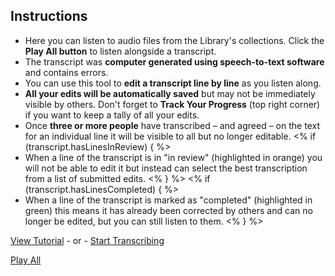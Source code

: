## Instructions

* Here you can listen to audio files from the Library's collections. Click the **Play All button** to listen alongside a transcript.
* The transcript was **computer generated using speech-to-text software** and contains errors.
* You can use this tool to **edit a transcript line by line** as you listen along.
* **All your edits will be automatically saved** but may not be immediately visible by others. Don't forget to **Track Your Progress** (top right corner) if you want to keep a tally of all your edits.
* Once **three or more people** have transcribed – and agreed – on the text for an individual line it will be visible to all but no longer editable.
<% if (transcript.hasLinesInReview) { %>
* When a line of the transcript is in "in review" (<span class="reviewing">highlighted in orange</span>) you will not be able to edit it but instead can select the best transcription from a list of submitted edits.
<% } %>
<% if (transcript.hasLinesCompleted) { %>
* When a line of the transcript is marked as "completed" (<span class="completed">highlighted in green</span>) this means it has already been corrected by others and can no longer be edited, but you can still listen to them.
<% } %>

<p class="text-center"><a href="#tutorial" data-modal="tutorial_edit" class="button large modal-invoke tutorial-link" role="button">View Tutorial</a> <span class="separator">- or -</span> <a href="#start" class="button large start-play disabled" role="button">Start Transcribing</a></p>

<p class="text-center"><a href="#play-all" class="button large play-all disabled" role="button">Play All</a></p>
